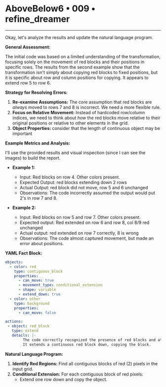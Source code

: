 # AboveBelow6 • 009 • refine_dreamer

---
Okay, let's analyze the results and update the natural language program.

**General Assessment:**

The initial code was based on a limited understanding of the transformation, focusing solely on the movement of red blocks and their positions in specific rows. The results from the second example show that the transformation isn't simply about copying red blocks to fixed positions, but it is specific about row and column positions for copying. It appears to extend row 5 to row 6.

**Strategy for Resolving Errors:**

1.  **Re-examine Assumptions:** The core assumption that red blocks are *always* moved to rows 7 and 8 is incorrect. We need a more flexible rule.
2.  **Focus on Relative Movement:** Instead of hardcoded row/column indices, we need to think about *how* the red blocks move relative to their original positions or relative to other elements in the grid.
3.    **Object Properties:** consider that the length of continuous object may be important

**Example Metrics and Analysis:**

I'll use the provided results and visual inspection (since I can see the images) to build the report.

*   **Example 1:**
    *   Input: Red blocks on row 4. Other colors present.
    *   Expected Output: red blocks extending down 2 rows
    *   Actual Output: red block did not move, row 5 and 6 unchanged
    *   Observations: The code incorrectly assumed the output would put 2's in row 7 and 8.

*   **Example 2:**
    *   Input: Red blocks on row 5 and row 7. Other colors present.
    *   Expected output: Red extended on row 6 and row 8, col 8/9 red unchanged
    *   Actual output: red extended on row 7 correctly, 8 is wrong
    *   Observations: The code almost captured movement, but made an error about positions.

**YAML Fact Block:**

```yaml
objects:
  - color: red
    type: contiguous_block
    properties:
      - can_move: true
      - movement_type: conditional_extension
      - shape: variable
      - extend_down: true
  - color: other
    type: background
    properties:
      - can_move: false

actions:
 - object: red_block
   type: extend
   details: |-
        The code correctly recognized the presence of red blocks and attempted a transformation. The conditional move logic, hardcoded to rows 7 and 8, is partially correct for the example set seen so far, the rows are not hardcoded, but relative.
        It extends a continuous red block down, copying the block.
```

**Natural Language Program:**

1.  **Identify Red Regions:** Find all contiguous blocks of red (2) pixels in the input grid.
2.  **Conditional Extension:** For each contiguous block of red pixels:
     * Extend one row down and copy the object.


